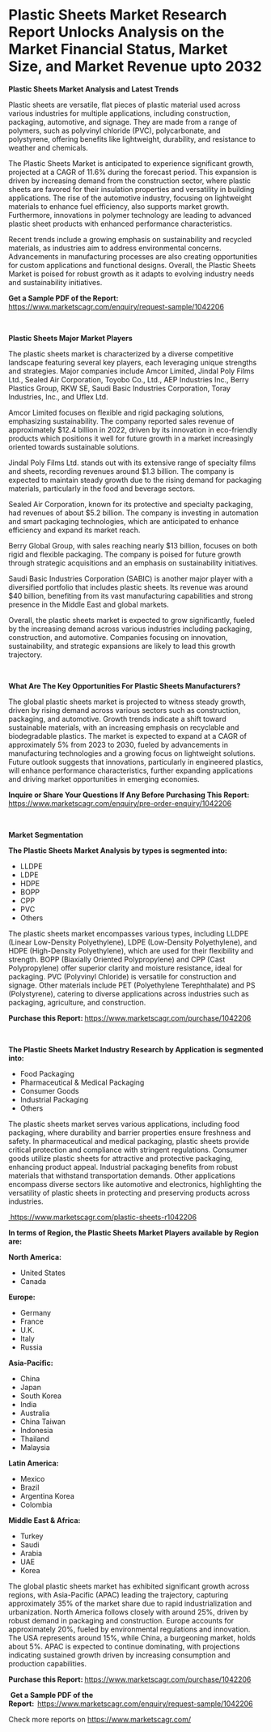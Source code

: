 <p><h1>Plastic Sheets Market Research Report Unlocks Analysis on the Market Financial Status, Market Size, and Market Revenue upto 2032</h1></p><p><strong>Plastic Sheets Market Analysis and Latest Trends</strong></p>
<p><p>Plastic sheets are versatile, flat pieces of plastic material used across various industries for multiple applications, including construction, packaging, automotive, and signage. They are made from a range of polymers, such as polyvinyl chloride (PVC), polycarbonate, and polystyrene, offering benefits like lightweight, durability, and resistance to weather and chemicals.</p><p>The Plastic Sheets Market is anticipated to experience significant growth, projected at a CAGR of 11.6% during the forecast period. This expansion is driven by increasing demand from the construction sector, where plastic sheets are favored for their insulation properties and versatility in building applications. The rise of the automotive industry, focusing on lightweight materials to enhance fuel efficiency, also supports market growth. Furthermore, innovations in polymer technology are leading to advanced plastic sheet products with enhanced performance characteristics.</p><p>Recent trends include a growing emphasis on sustainability and recycled materials, as industries aim to address environmental concerns. Advancements in manufacturing processes are also creating opportunities for custom applications and functional designs. Overall, the Plastic Sheets Market is poised for robust growth as it adapts to evolving industry needs and sustainability initiatives.</p></p>
<p><strong>Get a Sample PDF of the Report:&nbsp;</strong> <a href="https://www.marketscagr.com/enquiry/request-sample/1042206?utm_campaign=3095&utm_medium=2&utm_source=Github&utm_content=ia&utm_term=01042025&utm_id=plastic-sheets">https://www.marketscagr.com/enquiry/request-sample/1042206</a></p>
<p>&nbsp;</p>
<p><strong>Plastic Sheets Major Market Players</strong></p>
<p><p>The plastic sheets market is characterized by a diverse competitive landscape featuring several key players, each leveraging unique strengths and strategies. Major companies include Amcor Limited, Jindal Poly Films Ltd., Sealed Air Corporation, Toyobo Co., Ltd., AEP Industries Inc., Berry Plastics Group, RKW SE, Saudi Basic Industries Corporation, Toray Industries, Inc., and Uflex Ltd. </p><p>Amcor Limited focuses on flexible and rigid packaging solutions, emphasizing sustainability. The company reported sales revenue of approximately $12.4 billion in 2022, driven by its innovation in eco-friendly products which positions it well for future growth in a market increasingly oriented towards sustainable solutions.</p><p>Jindal Poly Films Ltd. stands out with its extensive range of specialty films and sheets, recording revenues around $1.3 billion. The company is expected to maintain steady growth due to the rising demand for packaging materials, particularly in the food and beverage sectors.</p><p>Sealed Air Corporation, known for its protective and specialty packaging, had revenues of about $5.2 billion. The company is investing in automation and smart packaging technologies, which are anticipated to enhance efficiency and expand its market reach.</p><p>Berry Global Group, with sales reaching nearly $13 billion, focuses on both rigid and flexible packaging. The company is poised for future growth through strategic acquisitions and an emphasis on sustainability initiatives.</p><p>Saudi Basic Industries Corporation (SABIC) is another major player with a diversified portfolio that includes plastic sheets. Its revenue was around $40 billion, benefiting from its vast manufacturing capabilities and strong presence in the Middle East and global markets.</p><p>Overall, the plastic sheets market is expected to grow significantly, fueled by the increasing demand across various industries including packaging, construction, and automotive. Companies focusing on innovation, sustainability, and strategic expansions are likely to lead this growth trajectory.</p></p>
<p>&nbsp;</p>
<p><strong>What Are The Key Opportunities For Plastic Sheets Manufacturers?</strong></p>
<p><p>The global plastic sheets market is projected to witness steady growth, driven by rising demand across various sectors such as construction, packaging, and automotive. Growth trends indicate a shift toward sustainable materials, with an increasing emphasis on recyclable and biodegradable plastics. The market is expected to expand at a CAGR of approximately 5% from 2023 to 2030, fueled by advancements in manufacturing technologies and a growing focus on lightweight solutions. Future outlook suggests that innovations, particularly in engineered plastics, will enhance performance characteristics, further expanding applications and driving market opportunities in emerging economies.</p></p>
<p><strong>Inquire or Share Your Questions If Any Before Purchasing This Report:</strong> <a href="https://www.marketscagr.com/enquiry/pre-order-enquiry/1042206?utm_campaign=3095&utm_medium=2&utm_source=Github&utm_content=ia&utm_term=01042025&utm_id=plastic-sheets">https://www.marketscagr.com/enquiry/pre-order-enquiry/1042206</a></p>
<p>&nbsp;</p>
<p><strong>Market Segmentation</strong></p>
<p><strong>The Plastic Sheets Market Analysis by types is segmented into:</strong></p>
<p><ul><li>LLDPE</li><li>LDPE</li><li>HDPE</li><li>BOPP</li><li>CPP</li><li>PVC</li><li>Others</li></ul></p>
<p><p>The plastic sheets market encompasses various types, including LLDPE (Linear Low-Density Polyethylene), LDPE (Low-Density Polyethylene), and HDPE (High-Density Polyethylene), which are used for their flexibility and strength. BOPP (Biaxially Oriented Polypropylene) and CPP (Cast Polypropylene) offer superior clarity and moisture resistance, ideal for packaging. PVC (Polyvinyl Chloride) is versatile for construction and signage. Other materials include PET (Polyethylene Terephthalate) and PS (Polystyrene), catering to diverse applications across industries such as packaging, agriculture, and construction.</p></p>
<p><strong>Purchase this Report:&nbsp;</strong><a href="https://www.marketscagr.com/purchase/1042206?utm_campaign=3095&utm_medium=2&utm_source=Github&utm_content=ia&utm_term=01042025&utm_id=plastic-sheets">https://www.marketscagr.com/purchase/1042206</a></p>
<p>&nbsp;</p>
<p><strong>The Plastic Sheets Market Industry Research by Application is segmented into:</strong></p>
<p><ul><li>Food Packaging</li><li>Pharmaceutical & Medical Packaging</li><li>Consumer Goods</li><li>Industrial Packaging</li><li>Others</li></ul></p>
<p><p>The plastic sheets market serves various applications, including food packaging, where durability and barrier properties ensure freshness and safety. In pharmaceutical and medical packaging, plastic sheets provide critical protection and compliance with stringent regulations. Consumer goods utilize plastic sheets for attractive and protective packaging, enhancing product appeal. Industrial packaging benefits from robust materials that withstand transportation demands. Other applications encompass diverse sectors like automotive and electronics, highlighting the versatility of plastic sheets in protecting and preserving products across industries.</p></p>
<p><a href="https://www.marketscagr.com/plastic-sheets-r1042206?utm_campaign=3095&utm_medium=2&utm_source=Github&utm_content=ia&utm_term=01042025&utm_id=plastic-sheets">&nbsp;https://www.marketscagr.com/plastic-sheets-r1042206</a></p>
<p><strong>In terms of Region, the Plastic Sheets Market Players available by Region are:</strong></p>
<p>
    <p> <strong> North America: </strong>
        <ul>
            <li>United States</li>
            <li>Canada</li>
        </ul>
        </p> 
    <p> <strong> Europe: </strong>
        <ul>
            <li>Germany</li>
            <li>France</li>
            <li>U.K.</li>
            <li>Italy</li>
            <li>Russia</li>
        </ul>
        </p> 
    <p> <strong> Asia-Pacific: </strong>
        <ul>
            <li>China</li>
            <li>Japan</li>
            <li>South Korea</li>
            <li>India</li>
            <li>Australia</li>
            <li>China Taiwan</li>
            <li>Indonesia</li>
            <li>Thailand</li>
            <li>Malaysia</li>
        </ul>
        </p> 
    <p> <strong> Latin America: </strong>
        <ul>
            <li>Mexico</li>
            <li>Brazil</li>
            <li>Argentina Korea</li>
            <li>Colombia</li>
        </ul>
        </p> 
    <p> <strong> Middle East & Africa: </strong>
        <ul>
            <li>Turkey</li>
            <li>Saudi</li>
            <li>Arabia</li>
            <li>UAE</li>
            <li>Korea</li>
        </ul>
    </p>
    </p>
<p><p>The global plastic sheets market has exhibited significant growth across regions, with Asia-Pacific (APAC) leading the trajectory, capturing approximately 35% of the market share due to rapid industrialization and urbanization. North America follows closely with around 25%, driven by robust demand in packaging and construction. Europe accounts for approximately 20%, fueled by environmental regulations and innovation. The USA represents around 15%, while China, a burgeoning market, holds about 5%. APAC is expected to continue dominating, with projections indicating sustained growth driven by increasing consumption and production capabilities.</p></p>
<p><strong>Purchase this Report: </strong><a href="https://www.marketscagr.com/purchase/1042206?utm_campaign=3095&utm_medium=2&utm_source=Github&utm_content=ia&utm_term=01042025&utm_id=plastic-sheets">https://www.marketscagr.com/purchase/1042206</a></p>
<p>&nbsp;<strong>Get a Sample PDF of the Report:&nbsp;&nbsp;</strong><a href="https://www.marketscagr.com/enquiry/request-sample/1042206?utm_campaign=3095&utm_medium=2&utm_source=Github&utm_content=ia&utm_term=01042025&utm_id=plastic-sheets">https://www.marketscagr.com/enquiry/request-sample/1042206</a></p>
<p><strong></strong></p>
<p>Check more reports on <a href="https://www.marketscagr.com/?utm_campaign=3095&utm_medium=2&utm_source=Github&utm_content=ia&utm_term=01042025&utm_id=plastic-sheets">https://www.marketscagr.com/</a></p>